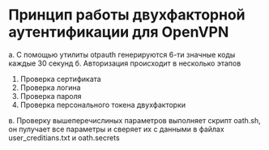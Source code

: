 # Принцип работы двухфакторной аутентификации для OpenVPN 

 а. С помощью утилиты otpauth генерируются 6-ти значные коды каждые 30 секунд
 б. Авторизация происходит в несколько этапов
   1. Проверка сертификата
   2. Проверка логина
   3. Проверка пароля
   4. Проверка персонального токена двухфакторки

 в. Проверку вышеперечислиных параметров выполняет скрипт oath.sh, он пулучает все параметры и сверяет их с данными в файлах user_creditians.txt и 
oath.secrets 
